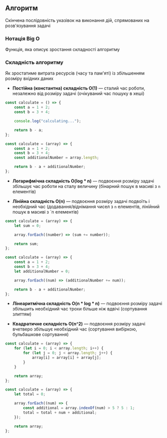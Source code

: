 ## Алгоритм

Скінчена послідовність указівок на виконання дій, спрямованих на розв'язування задачі

### Нотація Big O

Функція, яка описує зростання складності алгоритму

### Складність алгоритму

Як зростатиме витрата ресурсів (часу та пам'яті) із збільшенням розміру вхідних даних

-   **Постійна (константна) складність О(1)** — сталий час роботи, незалежно від розміру задачі (очікуваний час пошуку в хеші)

```js
const calculate = () => {
    const a = 1 + 2;
    const b = 3 + 4;

    console.log("calculating...");

    return b - a;
};
```

```js
const calculate = (array) => {
    const a = 1 + 2;
    const b = 3 + 4;
    const additionalNumber = array.length;

    return b - a + additionalNumber;
};
```

-   **Логарифмічна складність O(log \* n)** — подвоєння розміру задачі збільшує час роботи на сталу величину (бінарний пошук в масиві з `n` елементів)

-   **Лінійна складність O(n)** — подвоєння розміру задачі подвоїть і необхідний час (додавання/віднімання чисел з `n` елементів, лінійний пошук в масиві з `n елементів)

```js
const calculate = (array) => {
    let sum = 0;

    array.forEach((number) => (sum += number));

    return sum;
};
```

```js
const calculate = (array) => {
    const a = 1 + 2;
    const b = 3 + 4;
    let additionalNumber = 0;

    array.forEach((num) => (additionalNumber += num));

    return b - a + additionalNumber;
};
```

-   **Лінеаритмічна складність O(n \* log \* n)** — подвоєння розміру задачі збільшить необхідний час трохи більше ніж вдвічі (сортування злиттям)

-   **Квадратичне складність O(n^2)** — подвоєння розміру задачі вчетверо збільшує необхідний час (сортування вибіркою, бульбашкове сортування)

```js
const calculate = (array) => {
    for (let i = 0; i < array.length; i++) {
        for (let j = 0; j < array.length; j++) {
            array[i] = array[i] + array[j];
        }
    }

    return array;
};
```

```js
const calculate = (array) => {
    let total = 0;

    array.forEach((num) => {
        const additional = array.indexOf(num) > 5 ? 5 : 1;
        total = total + num + additional;
    });

    return array;
};
```